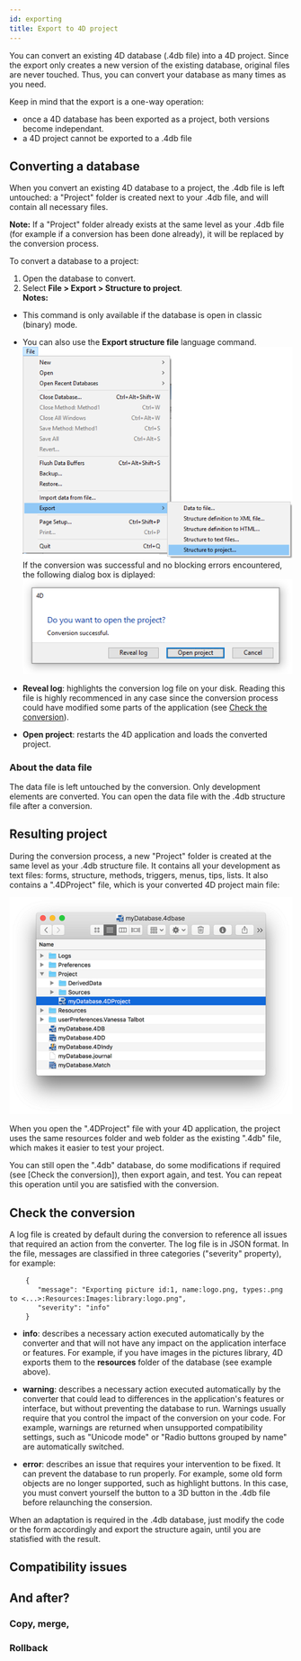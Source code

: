 ```yaml
---
id: exporting
title: Export to 4D project 
---
```


You can convert an existing 4D database (.4db file) into a 4D project. Since the export only creates a new version of the existing database, original files are never touched. Thus, you can convert your database as many times as you need.

Keep in mind that the export is a one-way operation:

- once a 4D database has been exported as a project, both versions become independant. 
- a 4D project cannot be exported to a .4db file


## Converting a database

When you convert an existing 4D database to a project, the .4db file is left untouched: a "Project" folder is created next to your .4db file, and will contain all necessary files.

**Note:** If a "Project" folder already exists at the same level as your .4db file (for example if a conversion has been done already), it will be replaced by the conversion process. 

To convert a database to a project:

1. Open the database to convert.
2. Select **File > Export > Structure to project**.  
**Notes:**   
- This command is only available if the database is open in classic (binary) mode.
- You can also use the **Export structure file** language command.
![](../assets/en/exportProj.png)
If the conversion was successful and no blocking errors encountered, the following dialog box is diplayed:
![](../assets/en/exportProj2.png)

- **Reveal log**: highlights the conversion log file on your disk. Reading this file is highly recommenced in any case since the conversion process could have modified some parts of the application (see [Check the conversion](#check-the-conversion)).

- **Open project**: restarts the 4D application and loads the converted project. 

### About the data file

The data file is left untouched by the conversion. Only development elements are converted. You can open the data file with the .4db structure file after a conversion. 

## Resulting project

During the conversion process, a new "Project" folder is created at the same level as your .4db structure file. It contains all your development as text files: forms, structure, methods, triggers, menus, tips, lists. It also contains a ".4DProject" file, which is your converted 4D project main file:

![](../assets/en/exportProj3.png)

When you open the "<name>.4DProject" file with your 4D application, the project uses the same resources folder and web folder as the existing "<name>.4db" file, which makes it easier to test your project.

You can still open the "<name>.4db" database, do some modifications if required (see [Check the conversion]), then export again, and test. You can repeat this operation until you are satisfied with the conversion.

## Check the conversion

A log file is created by default during the conversion to reference all issues that required an action from the converter. The log file is in JSON format. In the file, messages are classified in three categories ("severity" property), for example:

```codejs
	{
	   "message": "Exporting picture id:1, name:logo.png, types:.png to <...>:Resources:Images:library:logo.png",
	   "severity": "info"
	}
```

- **info**: describes a necessary action executed automatically by the converter and that will not have any impact on the application interface or features. For example, if you have images in the pictures library, 4D exports them to the **resources** folder of the database (see example above).

- **warning**: describes a necessary action executed automatically by the converter that could lead to differences in the application's features or interface, but without preventing the database to run. Warnings usually require that you control the impact of the conversion on your code. For example, warnings are returned when unsupported compatibility settings, such as "Unicode mode" or "Radio buttons grouped by name" are automatically switched. 

- **error**: describes an issue that requires your intervention to be fixed. It can prevent the database to run properly. For example, some old form objects are no longer supported, such as highlight buttons. In this case, you must convert yourself the button to a 3D button in the .4db file before relaunching the consersion. 


When an adaptation is required in the .4db database, just modify the code or the form accordingly and export the structure again, until you are statisfied with the result. 


## Compatibility issues

## And after?
### Copy, merge, 
### Rollback
